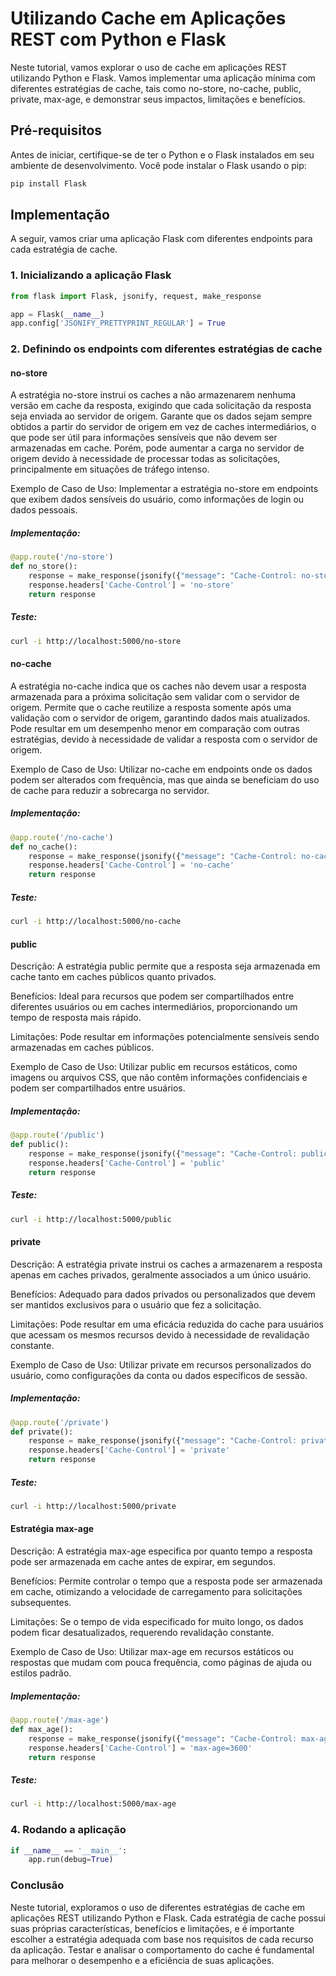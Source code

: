 # Utilizando Cache em Aplicações REST com Python e Flask
Neste tutorial, vamos explorar o uso de cache em aplicações REST utilizando Python e Flask. Vamos implementar uma aplicação mínima com diferentes estratégias de cache, tais como no-store, no-cache, public, private, max-age, e demonstrar seus impactos, limitações e benefícios.

## Pré-requisitos
Antes de iniciar, certifique-se de ter o Python e o Flask instalados em seu ambiente de desenvolvimento. Você pode instalar o Flask usando o pip:

```bash
pip install Flask
```
## Implementação
A seguir, vamos criar uma aplicação Flask com diferentes endpoints para cada estratégia de cache.

### 1. Inicializando a aplicação Flask
```python
from flask import Flask, jsonify, request, make_response

app = Flask(__name__)    
app.config['JSONIFY_PRETTYPRINT_REGULAR'] = True
```

### 2. Definindo os endpoints com diferentes estratégias de cache

#### no-store
A estratégia no-store instrui os caches a não armazenarem nenhuma versão em cache da resposta, exigindo que cada solicitação da resposta seja enviada ao servidor de origem. Garante que os dados sejam sempre obtidos a partir do servidor de origem em vez de caches intermediários, o que pode ser útil para informações sensíveis que não devem ser armazenadas em cache. Porém, pode aumentar a carga no servidor de origem devido à necessidade de processar todas as solicitações, principalmente em situações de tráfego intenso.

Exemplo de Caso de Uso: Implementar a estratégia no-store em endpoints que exibem dados sensíveis do usuário, como informações de login ou dados pessoais.

##### Implementação:
```python
@app.route('/no-store')
def no_store():
    response = make_response(jsonify({"message": "Cache-Control: no-store"}))
    response.headers['Cache-Control'] = 'no-store'
    return response
```

##### Teste:

```bash
curl -i http://localhost:5000/no-store
```

#### no-cache
A estratégia no-cache indica que os caches não devem usar a resposta armazenada para a próxima solicitação sem validar com o servidor de origem.
Permite que o cache reutilize a resposta somente após uma validação com o servidor de origem, garantindo dados mais atualizados. Pode resultar em um desempenho menor em comparação com outras estratégias, devido à necessidade de validar a resposta com o servidor de origem.

Exemplo de Caso de Uso: Utilizar no-cache em endpoints onde os dados podem ser alterados com frequência, mas que ainda se beneficiam do uso de cache para reduzir a sobrecarga no servidor.

##### Implementação:
```python
@app.route('/no-cache')  
def no_cache():
    response = make_response(jsonify({"message": "Cache-Control: no-cache"}))
    response.headers['Cache-Control'] = 'no-cache'
    return response
```

##### Teste:

```bash
curl -i http://localhost:5000/no-cache
```

#### public
Descrição: A estratégia public permite que a resposta seja armazenada em cache tanto em caches públicos quanto privados.

Benefícios: Ideal para recursos que podem ser compartilhados entre diferentes usuários ou em caches intermediários, proporcionando um tempo de resposta mais rápido.

Limitações: Pode resultar em informações potencialmente sensíveis sendo armazenadas em caches públicos.

Exemplo de Caso de Uso: Utilizar public em recursos estáticos, como imagens ou arquivos CSS, que não contêm informações confidenciais e podem ser compartilhados entre usuários.

##### Implementação:

```python
@app.route('/public')
def public():     
    response = make_response(jsonify({"message": "Cache-Control: public"}))
    response.headers['Cache-Control'] = 'public'
    return response
```

##### Teste:

```bash
curl -i http://localhost:5000/public
```
    
#### private
Descrição: A estratégia private instrui os caches a armazenarem a resposta apenas em caches privados, geralmente associados a um único usuário.

Benefícios: Adequado para dados privados ou personalizados que devem ser mantidos exclusivos para o usuário que fez a solicitação.

Limitações: Pode resultar em uma eficácia reduzida do cache para usuários que acessam os mesmos recursos devido à necessidade de revalidação constante.

Exemplo de Caso de Uso: Utilizar private em recursos personalizados do usuário, como configurações da conta ou dados específicos de sessão.

##### Implementação:

```python
@app.route('/private')
def private():
    response = make_response(jsonify({"message": "Cache-Control: private"}))        
    response.headers['Cache-Control'] = 'private'     
    return response
```
##### Teste:

```bash
curl -i http://localhost:5000/private
```

#### Estratégia max-age
Descrição: A estratégia max-age especifica por quanto tempo a resposta pode ser armazenada em cache antes de expirar, em segundos.

Benefícios: Permite controlar o tempo que a resposta pode ser armazenada em cache, otimizando a velocidade de carregamento para solicitações subsequentes.

Limitações: Se o tempo de vida especificado for muito longo, os dados podem ficar desatualizados, requerendo revalidação constante.

Exemplo de Caso de Uso: Utilizar max-age em recursos estáticos ou respostas que mudam com pouca frequência, como páginas de ajuda ou estilos padrão.

##### Implementação:

```python
@app.route('/max-age')
def max_age():
    response = make_response(jsonify({"message": "Cache-Control: max-age=3600"}))
    response.headers['Cache-Control'] = 'max-age=3600'
    return response
```

##### Teste:

```bash
curl -i http://localhost:5000/max-age
```

### 4. Rodando a aplicação

```python    
if __name__ == '__main__':
    app.run(debug=True)
```

### Conclusão
Neste tutorial, exploramos o uso de diferentes estratégias de cache em aplicações REST utilizando Python e Flask. Cada estratégia de cache possui suas próprias características, benefícios e limitações, e é importante escolher a estratégia adequada com base nos requisitos de cada recurso da aplicação. Testar e analisar o comportamento do cache é fundamental para melhorar o desempenho e a eficiência de suas aplicações.
